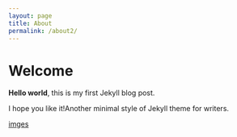 ```yaml
---
layout: page
title: About
permalink: /about2/
---
```


# Welcome

**Hello world**, this is my first Jekyll blog post.

I hope you like it!Another minimal style of Jekyll theme for writers.

[imges](/images.html)
